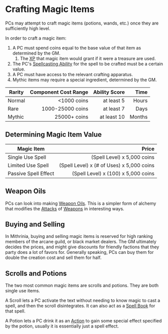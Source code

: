# Crafting Magic Items

PCs may attempt to craft magic items (potions, wands, etc.) once they are sufficiently high level.

In order to craft a magic item:

1. A PC must spend coins equal to the base value of that item as determined by the GM.
	1. The [XP](../../Player%20Characters/Derived%20Statistics/Experience%20Points.md) that magic item would grant if it were a treasure are used.
2. The PC's [Spellcasting Ability](../Spellcasting/Spellcasting%20Ability.md) for the spell to be crafted must be a certain value.
3. A PC must have access to the relevant crafting apparatus.
4. Mythic items may require a special ingredient, determined by the GM.

| Rarity | Component Cost Range | Ability Score |   Time |
| ------ | -------------------: | ------------: | -----: |
| Normal |          <1000 coins |    at least 5 |  Hours |
| Rare   |     1000-25000 coins |    at least 7 |   Days |
| Mythic |         25000+ coins |   at least 10 | Months |

## Determining Magic Item Value

| Magic Item           |                                     Price |
| -------------------- | ----------------------------------------: |
| Single Use Spell     |               (Spell Level) x 5,000 coins |
| Limited Use Spell    | (Spell Level) x (# of Uses) x 5,000 coins |
| Passive Spell Effect |       (Spell Level) x (100) x 5,000 coins |

## Weapon Oils

PCs can look into making [Weapon Oils](Weapon%20Oils.md). This is a simpler form of alchemy that modifies the [Attacks](../../Game%20Procedures/Combat/Attack.md) of [Weapons](../../Items%20and%20Gear/Weapons/Weapons.md) in interesting ways.

## Buying and Selling

In Mithrinia, buying and selling magic items is reserved for high ranking members of the arcane guild, or black market dealers. The GM ultimately decides the prices, and might give discounts for friendly factions that they party does a lot of favors for. Generally speaking, PCs can buy them for double the creation cost and sell them for half.

## Scrolls and Potions

The two most common magic items are scrolls and potions. They are both single use items.

A Scroll lets a PC activate the text without needing to know magic to cast a spell, and then the scroll disintegrates. It can also act as a [Spell Book](../Spellcasting/Spell%20Learning/Spell%20Book.md) for that spell.

A Potion lets a PC drink it as an [Action](../../Game%20Procedures/Core%20Procedures/Action.md) to gain some special effect specified by the potion, usually it is essentially just a spell effect.
